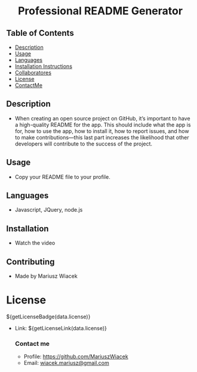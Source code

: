 
  # <p align="center">**Professional README Generator**</p>
  ## Table of Contents
  * [Description](#description)
  * [Usage](#usage)
  * [Languages](#languages)
  * [Installation Instructions](#installation)
  * [Collaboratores](#Collaboratores)
  * [License](#license)
  * [ContactMe](#contactMe)
  ## Description
  * When creating an open source project on GitHub, it’s important to have a high-quality README for the app. This should include what the app is for, how to use the app, how to install it, how to report issues, and how to make contributions—this last part increases the likelihood that other developers will contribute to the success of the project.
  ## Usage
  * Copy your README file to your profile.
  ## Languages
  * Javascript, JQuery, node.js
  ## Installation
  * Watch the video
  ## Contributing
  * Made by Mariusz Wiacek
  # License
  ${getLicenseBadge(data.license)}
* Link: ${getLicenseLink(data.license)}
  ### Contact me
  * Profile: https://github.com/MariuszWiacek
  * Email: wiacek.mariusz@gmail.com 

